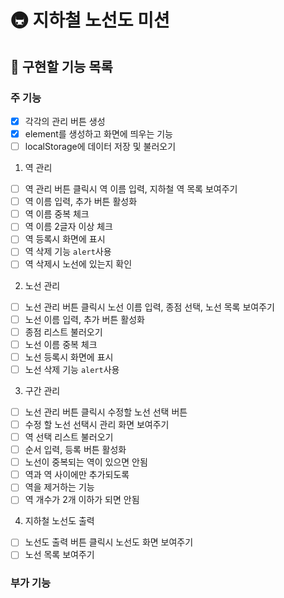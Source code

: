 # 🚇 지하철 노선도 미션

## 🚀 구현할 기능 목록

### 주 기능

- [x] 각각의 관리 버튼 생성
- [x] element를 생성하고 화면에 띄우는 기능
- [ ] localStorage에 데이터 저장 및 불러오기

1. 역 관리

- [ ] 역 관리 버튼 클릭시 역 이름 입력, 지하철 역 목록 보여주기
- [ ] 역 이름 입력, 추가 버튼 활성화
- [ ] 역 이름 중복 체크
- [ ] 역 이름 2글자 이상 체크
- [ ] 역 등록시 화면에 표시
- [ ] 역 삭제 기능 `alert`사용
- [ ] 역 삭제시 노선에 있는지 확인

2. 노선 관리

- [ ] 노선 관리 버튼 클릭시 노선 이름 입력, 종점 선택, 노선 목록 보여주기
- [ ] 노선 이름 입력, 추가 버튼 활성화
- [ ] 종점 리스트 불러오기
- [ ] 노선 이름 중복 체크
- [ ] 노선 등록시 화면에 표시
- [ ] 노선 삭제 기능 `alert`사용

3. 구간 관리

- [ ] 노선 관리 버튼 클릭시 수정할 노선 선택 버튼
- [ ] 수정 할 노선 선택시 관리 화면 보여주기
- [ ] 역 선택 리스트 불러오기
- [ ] 순서 입력, 등록 버튼 활성화
- [ ] 노선이 중복되는 역이 있으면 안됨
- [ ] 역과 역 사이에만 추가되도록
- [ ] 역을 제거하는 기능
- [ ] 역 개수가 2개 이하가 되면 안됨

4. 지하철 노선도 출력

- [ ] 노선도 출력 버튼 클릭시 노선도 화면 보여주기
- [ ] 노선 목록 보여주기

### 부가 기능

